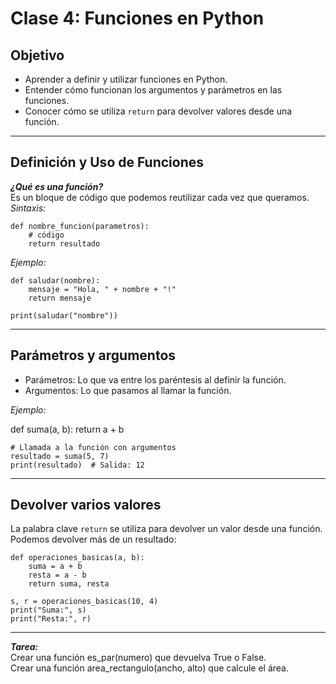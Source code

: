 # Clase 4: Funciones en Python

## Objetivo

- Aprender a definir y utilizar funciones en Python.
- Entender cómo funcionan los argumentos y parámetros en las funciones.
- Conocer cómo se utiliza ```return``` para devolver valores desde una función.

---

## Definición y Uso de Funciones

***¿Qué es una función?***  
Es un bloque de código que podemos reutilizar cada vez que queramos.  
*Sintaxis:*  
```
def nombre_funcion(parametros):
    # código
    return resultado
```

*Ejemplo:*  
```
def saludar(nombre):
    mensaje = "Hola, " + nombre + "!"
    return mensaje

print(saludar("nombre"))
```

---

## Parámetros y argumentos

- Parámetros: Lo que va entre los paréntesis al definir la función.  
- Argumentos: Lo que pasamos al llamar la función.  

*Ejemplo:*  

def suma(a, b):
    return a + b
```
# Llamada a la función con argumentos
resultado = suma(5, 7)
print(resultado)  # Salida: 12
```

---

## Devolver varios valores

La palabra clave ```return``` se utiliza para devolver un valor desde una función.  
Podemos devolver más de un resultado:  
```
def operaciones_basicas(a, b):
    suma = a + b
    resta = a - b
    return suma, resta

s, r = operaciones_basicas(10, 4)
print("Suma:", s)
print("Resta:", r)
```

---

***Tarea:***  
Crear una función es_par(numero) que devuelva True o False.  
Crear una función area_rectangulo(ancho, alto) que calcule el área.

